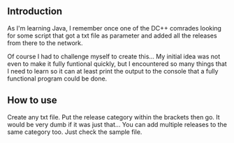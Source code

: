 ## Introduction
As I'm learning Java, I remember once one of the DC++ comrades looking for some script that got a txt file as parameter and added all the releases from there to the network.

Of course I had to challenge myself to create this...
My initial idea was not even to make it fully funtional quickly, but I encountered so many things that I need to learn so it can at least print the output to the console that a fully functional program could be done.

## How to use
Create any txt file. Put the release category within the brackets then go.
It would be very dumb if it was just that... You can add multiple releases to the same category too. Just check the sample file.